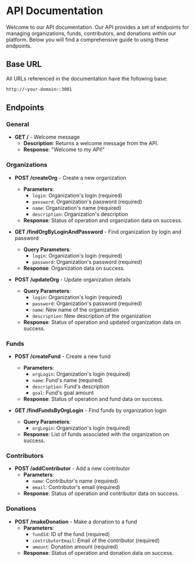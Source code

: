 # API Documentation

Welcome to our API documentation. Our API provides a set of endpoints for managing organizations, funds, contributors, and donations within our platform. Below you will find a comprehensive guide to using these endpoints.

## Base URL

All URLs referenced in the documentation have the following base:
```sh
http://<your-domain>:3001
```

## Endpoints

### General

- **GET /** - Welcome message
  - **Description**: Returns a welcome message from the API.
  - **Response**: "Welcome to my API!"

### Organizations

- **POST /createOrg** - Create a new organization
  - **Parameters**:
    - `login`: Organization's login (required)
    - `password`: Organization's password (required)
    - `name`: Organization's name (required)
    - `description`: Organization's description
  - **Response**: Status of operation and organization data on success.

- **GET /findOrgByLoginAndPassword** - Find organization by login and password
  - **Query Parameters**:
    - `login`: Organization's login (required)
    - `password`: Organization's password (required)
  - **Response**: Organization data on success.

- **POST /updateOrg** - Update organization details
  - **Query Parameters**:
    - `login`: Organization's login (required)
    - `password`: Organization's password (required)
    - `name`: New name of the organization
    - `description`: New description of the organization
  - **Response**: Status of operation and updated organization data on success.

### Funds

- **POST /createFund** - Create a new fund
  - **Parameters**:
    - `orgLogin`: Organization's login (required)
    - `name`: Fund's name (required)
    - `description`: Fund's description
    - `goal`: Fund's goal amount
  - **Response**: Status of operation and fund data on success.

- **GET /findFundsByOrgLogin** - Find funds by organization login
  - **Query Parameters**:
    - `orgLogin`: Organization's login (required)
  - **Response**: List of funds associated with the organization on success.

### Contributors

- **POST /addContributor** - Add a new contributor
  - **Parameters**:
    - `name`: Contributor's name (required)
    - `email`: Contributor's email (required)
  - **Response**: Status of operation and contributor data on success.

### Donations

- **POST /makeDonation** - Make a donation to a fund
  - **Parameters**:
    - `fundId`: ID of the fund (required)
    - `contributorEmail`: Email of the contributor (required)
    - `amount`: Donation amount (required)
  - **Response**: Status of operation and donation data on success.

